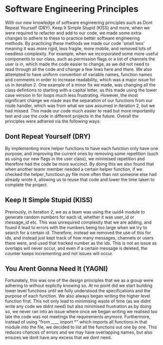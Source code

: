# Software Engineering Principles
With our new knowledge of software engineering principles such as Dont Repeat Yourself (DRY), Keep It Simple Stupid (KISS) and more, when we were required to refactor and add to our code, we made some extra changes to adhere to these to practice better software engineering methods. By practicing these methods we made our code 'smell less' meaning it was more rigid, less fragile, more mobile, and removed lots of needless complexity. For example, when we incorporated some more useful components to our class, such as permission flags or a list of channels the user is in, which made the code easier to change, as we did not need to read through all the code and change a few lines here and there. We also attempted to have uniform convention of variable names, function names and comments in order to increase readability, which was a major issue for us in iteration 2. One example of a minor fix we made, was changing all the class defintions to starting with a capital letter, as this made using the lower case version in for loops much less frustrating. However, the most significant change we made was the separation of our functions from our route handler, which was from what we saw assumed in iteration 2, but we had missed. This made our code much easier to read but more importantly test and use the code in different projects in the future. Overall the principles were adhered via the following ways:

## Dont Repeat Yourself (DRY)
By implementing more helper functions to have each function only have one purpose, and improving the current ones by removing some repetition (such as using our new flags in the user class), we minimised repetition and therefore had the code be more succinct. By doing this we also found that when another teamr member needed a certain helper function, if we checked the helper_functiosn.py file more often than not someone else had already wrote it, allowing us to reuse that code and lower the time taken to complete the project.

## Keep It Simple Stupid (KISS)
Previously, in iteration 2, we as a team was using the uuid4 module to generate random numbers for each id, whether it was user_id or message_id etc. This was unrequired complexity that we are adding, and found it lead to errors with the numbers being too large when we try to search for a certain id. Therefore, instead we removed the use of this for ids, and instead just kept track of how many messages, channels or users there were, and used that tracked number as the ids. This is not an issue as overlaps will never occur, and even if a certain message is deleted, the counter keeps incrementing and not issues will occur.

## You Arent Gonna Need It (YAGNI)
Fortunately, this was one of the design principles that we as a group were adhering to without explictly knowing so. At no point did we start building lower level functions until we fully understood the specifications and the purpose of each function. We also always began writing the higher level function first. This not only lead to minimising waste of time (as we didnt write any code we didnt need) but also minimised frustration as by doing so, we never ran into an issue where once we began writing we realised too late the code was not meetings the requirements anymore. Furthermore, instead of using "from ____ import *" which imports all functions in that module into the file, we decided to list all the functions out one by one. This reduces chances of errors and we may have overlapping names, but also ensures we dont have any excess that we dont need.


